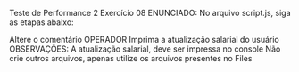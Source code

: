 Teste de Performance 2
Exercício 08
ENUNCIADO:
No arquivo script.js, siga as etapas abaixo:

Altere o comentário OPERADOR
Imprima a atualização salarial do usuário
OBSERVAÇÕES:
A atualização salarial, deve ser impressa no console
Não crie outros arquivos, apenas utilize os arquivos presentes no Files